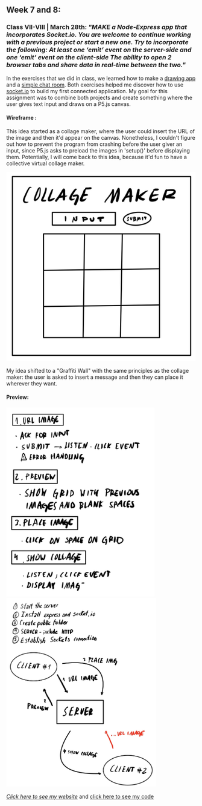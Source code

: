 ## Week 7 and 8:

### Class VII-VIII | March 28th: _"MAKE a Node-Express app that incorporates Socket.io. You are welcome to continue working with a previous project or start a new one. Try to incorporate the following: At least one ‘emit’ event on the server-side and one ‘emit’ event on the client-side The ability to open 2 browser tabs and share data in real-time between the two."_

In the exercises that we did in class, we learned how to make a [drawing app](https://github.com/MathuraMG/ConnectionsLabSpring22/tree/master/Week_8_Sockets) and a [simple chat room](https://github.com/MathuraMG/ConnectionsLabSpring22/tree/master/Week_9_Sockets). Both exercises helped me discover how to use [socket.io](https://socket.io/docs/v4/) to build my first connected application. My goal for this assignment was to combine both projects and create something where the user gives text input and draws on a P5.js canvas.


#### Wireframe :

This idea started as a collage maker, where the user could insert the URL of the image and then it'd appear on the canvas. Nonetheless, I couldn't figure out how to prevent the program from crashing before the user giver an input, since P5.js asks to preload the images in 'setup()' before displaying them. Potentially, I will come back to this idea, because it'd fun to have a collective virtual collage maker.

<img src="wireframe.jpg" height ="500" />

My idea shifted to a "Graffiti Wall" with the same principles as the collage maker: the user is asked to insert a message and then they can place it wherever they want.

#### Preview: 


<img src="steps1.jpg" height ="500" />

<img src="steps2.jpg" height ="500" />

[_Click here to see my website_](https://inky-tender-gibbon.glitch.me/)
and [click here to see my code](https://glitch.com/edit/#!/inky-tender-gibbon)

